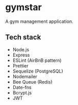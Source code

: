 # gymstar
A gym management application.

## Tech stack
- Node.js
- Express
- ESLint (AirBnB pattern)
- Prettier
- Sequelize (PostgreSQL)
- Nodemailer
- Bee Queue (Redis)
- Date-fns
- Bcrypt.js
- JWT

